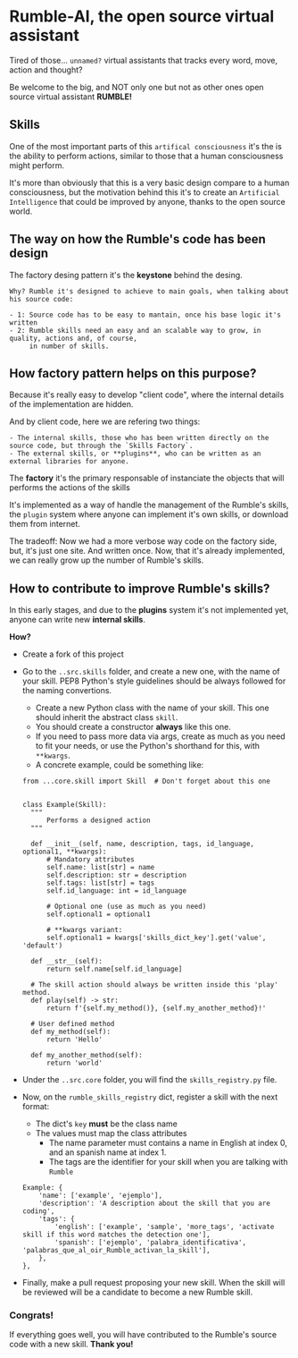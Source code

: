 # Rumble-AI, the open source virtual assistant

Tired of those... `unnamed?` virtual assistants that tracks every word, move, action and thought?

Be welcome to the big, and NOT only one but not as other ones open source virtual assistant **RUMBLE!**

## Skills

One of the most important parts of this `artifical consciousness` it's the is the ability to perform actions, similar 
to those that a human consciousness might perform.

It's more than obviously that this is a very basic design compare to a human consciousness,
but the motivation behind this it's to create an `Artificial Intelligence` that could be improved by anyone, 
thanks to the open source world.

## The way on how the Rumble's code has been design

The factory desing pattern it's the **keystone** behind the desing.

    Why? Rumble it's designed to achieve to main goals, when talking about his source code:

    - 1: Source code has to be easy to mantain, once his base logic it's written
    - 2: Rumble skills need an easy and an scalable way to grow, in quality, actions and, of course, 
         in number of skills.

## How factory pattern helps on this purpose?

Because it's really easy to develop "client code", where the internal details 
of the implementation are hidden.

And by client code, here we are refering two things:

    - The internal skills, those who has been written directly on the source code, but through the `Skills Factory`.
    - The external skills, or **plugins**, who can be written as an external libraries for anyone.

The **factory** it's the primary responsable of instanciate the objects that will performs the actions of the skills

It's implemented as a way of handle the management of the Rumble's skills, the `plugin` system 
where anyone can implement it's own skills, or download them from internet.

The tradeoff: Now we had a more verbose way code on the factory side, but, it's just one site. And written once. 
Now, that it's already implemented, we can really grow up the number of Rumble's skills.


## How to contribute to improve Rumble's skills?

In this early stages, and due to the **plugins** system it's not implemented yet, anyone can write new **internal skills**.

**How?**

- Create a fork of this project

- Go to the `..src.skills` folder, and create a new one, with the name of your skill. PEP8 Python's style guidelines
  should be always followed for the naming convertions. 

  - Create a new Python class with the name of your skill. This one should inherit the abstract class `skill`.
  - You should create a constructor **always** like this one. 
  - If you need to pass more data via args, create as much as you need to fit your needs, or use the Python's
    shorthand for this, with `**kwargs`.
  - A concrete example, could be something like:
  ```
  from ...core.skill import Skill  # Don't forget about this one
  
  
  class Example(Skill):
    """
        Performs a designed action
    """

    def __init__(self, name, description, tags, id_language, optional1, **kwargs):
        # Mandatory attributes
        self.name: list[str] = name
        self.description: str = description
        self.tags: list[str] = tags
        self.id_language: int = id_language
  
        # Optional one (use as much as you need)
        self.optional1 = optional1
  
        # **kwargs variant:
        self.optional1 = kwargs['skills_dict_key'].get('value', 'default')

    def __str__(self):
        return self.name[self.id_language]

    # The skill action should always be written inside this 'play' method.
    def play(self) -> str:
        return f'{self.my_method()}, {self.my_another_method}!'
  
    # User defined method
    def my_method(self):
        return 'Hello'
  
    def my_another_method(self):
        return 'world'
  ```

- Under the `..src.core` folder, you will find the `skills_registry.py` file. 
- Now, on the `rumble_skills_registry` dict, register a skill with the next format:
    - The dict's `key` **must** be the class name
    - The values must map the class attributes
      - The name parameter must contains a name in English at index 0, and an spanish name at index 1.
      - The tags are the identifier for your skill when you are talking with `Rumble`
    
    ```
    Example: {
        'name': ['example', 'ejemplo'], 
        'description': 'A description about the skill that you are coding',
        'tags': {
            'english': ['example', 'sample', 'more_tags', 'activate skill if this word matches the detection one'],
            'spanish': ['ejemplo', 'palabra_identificativa', 'palabras_que_al_oir_Rumble_activan_la_skill'],
        },
    },
    ```
  
- Finally, make a pull request proposing your new skill. When the skill will be reviewed will be
    a candidate to become a new Rumble skill.

### Congrats!

If everything goes well, you will have contributed to the Rumble's source code with a new skill.
**Thank you!**